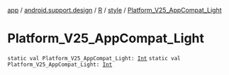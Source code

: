 [app](../../../index.md) / [android.support.design](../../index.md) / [R](../index.md) / [style](index.md) / [Platform_V25_AppCompat_Light](./-platform_-v25_-app-compat_-light.md)

# Platform_V25_AppCompat_Light

`static val Platform_V25_AppCompat_Light: `[`Int`](https://kotlinlang.org/api/latest/jvm/stdlib/kotlin/-int/index.html)
`static val Platform_V25_AppCompat_Light: `[`Int`](https://kotlinlang.org/api/latest/jvm/stdlib/kotlin/-int/index.html)